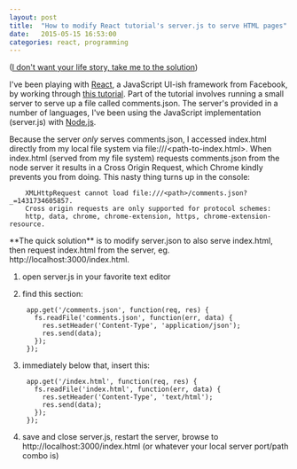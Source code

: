 ```yaml
---
layout: post
title:  "How to modify React tutorial's server.js to serve HTML pages"
date:   2015-05-15 16:53:00
categories: react, programming
---
```


([I don't want your life story, take me to the solution](#solution))

I've been playing with [React][react], a JavaScript UI-ish framework
from Facebook, by working through [this tutorial][tutorial]. Part of
the tutorial involves running a small server to serve up a file called
comments.json. The server's provided in a number of languages, I've been
using the JavaScript implementation (server.js) with [Node.js][node].

Because the server *only* serves comments.json, I accessed index.html directly
from my local file system via file:///<path-to-index.html>. When index.html (served
from my file system) requests comments.json from the node server it results in
a Cross Origin Request, which Chrome kindly prevents you from doing. This nasty
thing turns up in the console:

        XMLHttpRequest cannot load file:///<path>/comments.json?_=1431734605857.
        Cross origin requests are only supported for protocol schemes:
        http, data, chrome, chrome-extension, https, chrome-extension-resource.

<a name="solution" />
**The quick solution** is to modify server.json to also serve index.html, then
request index.html from the server, eg. http://localhost:3000/index.html.

1. open server.js in your favorite text editor
2. find this section:

        app.get('/comments.json', function(req, res) {
          fs.readFile('comments.json', function(err, data) {
            res.setHeader('Content-Type', 'application/json');
            res.send(data);
          });
        });

3. immediately below that, insert this:

        app.get('/index.html', function(req, res) {
          fs.readFile('index.html', function(err, data) {
            res.setHeader('Content-Type', 'text/html');
            res.send(data);
          });
        });

4. save and close server.js, restart the server, browse to http://localhost:3000/index.html (or whatever your local server port/path combo is)

[react]: https://facebook.github.io/react/
[tutorial]: https://facebook.github.io/react/docs/tutorial.html
[node]: https://nodejs.org/
